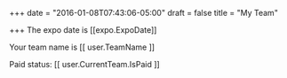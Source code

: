 +++
date = "2016-01-08T07:43:06-05:00"
draft = false
title = "My Team"

+++
The expo date is [[expo.ExpoDate]]

Your team name is [[ user.TeamName ]]

Paid status: [[ user.CurrentTeam.IsPaid ]]
